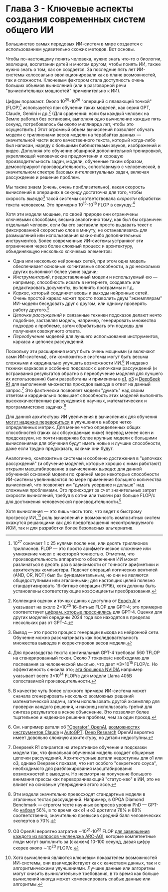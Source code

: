 # Глава 3 - Ключевые аспекты создания современных систем общего ИИ

Большинство самых передовых ИИ-систем в мире создается с использованием удивительно схожих методов. Вот основы.

Чтобы по-настоящему понять человека, нужно знать что-то о биологии, эволюции, воспитании детей и многом другом; чтобы понять ИИ, также нужно знать о том, как он создается. За последние пять лет ИИ-системы колоссально эволюционировали как в плане возможностей, так и сложности. Ключевым фактором стала доступность очень больших объемов вычислений (или в разговорной речи "вычислительных мощностей" применительно к ИИ).

Цифры поражают. Около 10<sup>25</sup>-10<sup>26</sup> "операций с плавающей точкой" (FLOP)[^1] используется при обучении таких моделей, как серия GPT, Claude, Gemini и др.[^2] (Для сравнения: если бы каждый человек на Земле работал без остановки, выполняя одно вычисление каждые пять секунд, потребовалось бы около миллиарда лет, чтобы это осуществить.) Этот огромный объем вычислений позволяет обучать модели с триллионами весов модели на терабайтах данных — значительной части всего качественного текста, который когда-либо был написан, наряду с большими библиотеками звуков, изображений и видео. Дополняя это обучение обширной дополнительной тренировкой, укрепляющей человеческие предпочтения и хорошую производительность задач, модели, обученные таким образом, демонстрируют производительность, сопоставимую с человеческой, в значительном спектре базовых интеллектуальных задач, включая рассуждение и решение проблем.

Мы также знаем (очень, очень приблизительно), какая скорость вычислений в операциях в секунду достаточна для того, чтобы скорость *вывода*[^3] такой системы соответствовала *скорости* обработки текста человеком. Это примерно 10<sup>15</sup>-10<sup>16</sup> FLOP в секунду.[^4]

Хотя эти модели мощные, по своей природе они ограничены ключевыми способами, весьма аналогично тому, как был бы ограничен отдельный человек, если бы его заставили просто выдавать текст с фиксированной скоростью слов в минуту, не останавливаясь для размышлений или использования каких-либо дополнительных инструментов. Более современные ИИ-системы устраняют эти ограничения через более сложный процесс и архитектуру, объединяющую несколько ключевых элементов:

- Одна или несколько нейронных сетей, при этом одна модель обеспечивает основные когнитивные способности, а до нескольких других выполняют более узкие задачи;
- *Инструментарий*, предоставленный модели и используемый ею — например, способность искать в интернете, создавать или редактировать документы, выполнять программы и т.д.
- *Каркас*, который соединяет входы и выходы нейронных сетей. Очень простой каркас может просто позволить двум "экземплярам" ИИ-модели беседовать друг с другом, или одному проверять работу другого.[^5]
- *Цепочки рассуждений* и связанные техники подсказок делают нечто подобное, заставляя модель, например, генерировать множество подходов к проблеме, затем обрабатывать эти подходы для получения совокупного ответа.
- *Переобучение* моделей для лучшего использования инструментов, каркаса и цепочек рассуждений.

Поскольку эти расширения могут быть очень мощными (и включают сами ИИ-системы), эти композитные системы могут быть весьма сложными и кардинально улучшать возможности ИИ.[^6] И недавно техники каркасов и особенно подсказок с цепочками рассуждений (и встраивания результатов обратно в переобучение моделей для лучшего их использования) были разработаны и применены в [o1](https://openai.com/o1/), [o3](https://openai.com/index/openai-o3-mini/) и [DeepSeek R1](https://api-docs.deepseek.com/news/news250120) для выполнения множества проходов вывода в ответ на данный запрос.[^7] Это фактически позволяет модели "думать" над своим ответом и кардинально повышает способность этих моделей выполнять высококачественные рассуждения в научных, математических и программистских задачах.[^8]

Для данной архитектуры ИИ увеличения в вычислениях для обучения [могут надежно переводиться](https://arxiv.org/abs/2405.10938) в улучшения в наборе четко определенных метрик. Для менее четко определенных общих способностей (таких как обсуждаемые ниже) перевод менее ясен и предсказуем, но почти наверняка более крупные модели с большими вычислениями для обучения будут иметь новые и лучшие способности, даже если трудно предсказать, какими они будут.

Аналогично, композитные системы и особенно достижения в "цепочках рассуждений" (и обучение моделей, которые хорошо с ними работают) открыли масштабирование в вычислениях *вывода*: для данной обученной основной модели по крайней мере некоторые способности ИИ-системы увеличиваются по мере применения большего количества вычислений, что позволяет им "думать усерднее и дольше" над сложными проблемами. Это происходит за счет значительных затрат скорости вычислений, требуя в сотни или тысячи раз больше FLOP/с для достижения человеческой производительности.[^9]

Хотя вычисления — это лишь часть того, что ведет к быстрому прогрессу ИИ,[^10] роль вычислений и возможность композитных систем окажутся решающими как для предотвращения неконтролируемого ИОИ, так и для разработки более безопасных альтернатив.

[^1]: 10<sup>27</sup> означает 1 с 25 нулями после нее, или десять триллионов триллионов. FLOP — это просто арифметическое сложение или умножение чисел с некоторой точностью. Отметим, что производительность аппаратного обеспечения ИИ может различаться в десять раз в зависимости от точности арифметики и архитектуры компьютера. Подсчет операций логических вентилей (AND, OR, NOT) был бы фундаментальным, но они не являются общедоступными или эталонными; для настоящих целей полезно стандартизировать 16-битные операции (FP16), хотя должны быть установлены соответствующие коэффициенты преобразования.

[^2]: Коллекция оценок и точных данных доступна от [Epoch AI](https://epochai.org/data/large-scale-ai-models) и указывает на около 2×10<sup>25</sup> 16-битных FLOP для GPT-4; это примерно соответствует [цифрам, которые просочились](https://mpost.io/gpt-4s-leaked-details-shed-light-on-its-massive-scale-and-impressive-architecture/) для GPT-4. Оценки для других моделей середины 2024 года все находятся в пределах нескольких раз от GPT-4.

[^3]: Вывод — это просто процесс генерации выхода из нейронной сети. Обучение можно рассматривать как последовательность множества выводов и корректировок весов модели.

[^4]: Для производства текста оригинальный GPT-4 требовал 560 TFLOP на сгенерированный токен. Около 7 токенов/с необходимо для поспевания за человеческой мыслью, что дает ≈3×10<sup>15</sup> FLOP/с. Но эффективность снизила это; [эта брошюра NVIDIA](https://developer.nvidia.com/blog/supercharging-llama-3-1-across-nvidia-platforms/) например указывает всего 3×10<sup>14</sup> FLOP/с для модели Llama 405B сопоставимой производительности.

[^5]: В качестве чуть более сложного примера ИИ-система может сначала сгенерировать несколько возможных решений математической задачи, затем использовать другой экземпляр для проверки каждого решения, и наконец использовать третий для синтеза результатов в ясное объяснение. Это позволяет более тщательное и надежное решение проблем, чем за один проход.

[^6]: См. например детали об ["Operator" OpenAI](https://openai.com/index/introducing-operator/), [возможностях инструментов Claude](https://docs.anthropic.com/en/docs/build-with-claude/computer-use) и [AutoGPT](https://github.com/Significant-Gravitas/AutoGPT). [Deep Research](https://openai.com/index/introducing-deep-research/) OpenAI вероятно имеет довольно сложную архитектуру, но детали недоступны.

[^7]: Deepseek R1 опирается на итеративное обучение и подсказки модели так, что финальная обученная модель создает обширные цепочки рассуждений. Архитектурные детали недоступны для o1 или o3, однако Deepseek показал, что нет особого "секретного соуса", необходимого для разблокирования масштабирования возможностей с выводом. Но несмотря на получение большого внимания прессы как переворачивающий "статус-кво" в ИИ, это не влияет на основные утверждения этого эссе.

[^8]: Эти модели значительно превосходят стандартные модели в эталонных тестах рассуждений. Например, в GPQA Diamond Benchmark — строгом тесте научных вопросов уровня PhD — GPT-4o [набрал](https://openai.com/index/learning-to-reason-with-llms/) 56%, в то время как o1 и o3 достигли 78% и 88% соответственно, значительно превысив средний балл человеческих экспертов в 70%.

[^9]: O3 OpenAI вероятно затратил ∼10<sup>21</sup>-10<sup>22</sup> FLOP [для завершения каждого из вопросов челленджа ARC-AGI](https://www.interconnects.ai/p/openais-o3-the-2024-finale-of-ai), которые компетентные люди могут выполнить за (скажем) 10-100 секунд, давая цифру скорее около ∼10<sup>20</sup> FLOP/с.

[^10]: Хотя вычисления являются ключевым показателем возможностей ИИ-системы, они взаимодействуют как с качеством данных, так и с алгоритмическими улучшениями. Лучшие данные или алгоритмы могут снизить вычислительные требования, в то время как больше вычислений иногда может компенсировать слабые данные или алгоритмы.